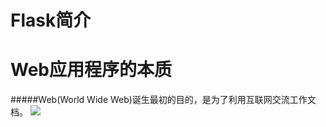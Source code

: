 # Flask简介
# Web应用程序的本质
#####Web(World Wide Web)诞生最初的目的，是为了利用互联网交流工作文档。
![](http://pgub2o6ay.bkt.clouddn.com/http_request.png)
